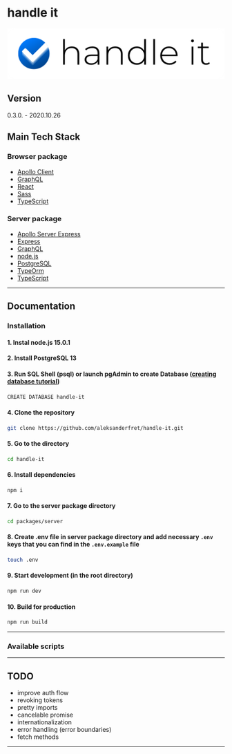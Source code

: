 # handle it

![handle it](./docs/img/handle-it.png)

## Version

0.3.0. - 2020.10.26

## Main Tech Stack

### Browser package

- [Apollo Client](https://www.apollographql.com/docs/react/)
- [GraphQL](https://graphql.org/)
- [React](https://reactjs.org/)
- [Sass](https://sass-lang.com/)
- [TypeScript](https://www.typescriptlang.org)

### Server package

- [Apollo Server Express](https://www.npmjs.com/package/apollo-server-express)
- [Express](https://expressjs.com/)
- [GraphQL](https://graphql.org/)
- [node.js](https://nodejs.org)
- [PostgreSQL](https://nodejs.org)
- [TypeOrm](https://typeorm.io/#/)
- [TypeScript](https://www.typescriptlang.org)

---

## Documentation

### Installation

#### 1. Instal node.js 15.0.1

#### 2. Install PostgreSQL 13

#### 3. Run SQL Shell (psql) or launch **pgAdmin** to create Database ([creating database tutorial](https://www.postgresqltutorial.com/postgresql-create-database/))

```bash
CREATE DATABASE handle-it
```

#### 4. Clone the repository

```bash
git clone https://github.com/aleksanderfret/handle-it.git
```

#### 5. Go to the directory

```bash
cd handle-it
```

#### 6. Install dependencies

```bash
npm i
```

#### 7. Go to the server package directory

```bash
cd packages/server
```

#### 8. Create .env file in server package directory and add necessary `.env` keys that you can find in the `.env.example` file

```bash
touch .env
```

#### 9. Start development (in the root directory)

```bash
npm run dev
```

#### 10. Build for production

```bash
npm run build
```

---

### Available scripts

---

## TODO

- improve auth flow
- revoking tokens
- pretty imports
- cancelable promise
- internationalization
- error handling (error boundaries)
- fetch methods

---

